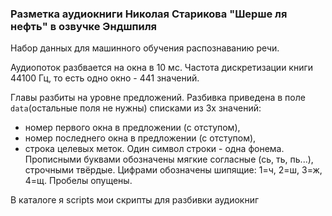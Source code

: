 ### Разметка аудиокниги Николая Старикова "Шерше ля нефть" в озвучке Эндшпиля

Набор данных для машинного обучения распознаванию речи.

Аудиопоток разбвается на окна в 10 мс. Частота дискретизации книги 44100 Гц, то есть одно окно - 441 значений. 

Главы разбиты на уровне предложений. Разбивка приведена в поле `data`(остальные поля не нужны) списками из 3х значений:

* номер первого окна в предложении (с отступом),
* номер последнего окна в предложении (с отступом),
* строка целевых меток. Один символ строки - одна фонема. Прописными буквами обозначены мягкие согласные (сь, ть, пь...), строчными твёрдые. Цифрами обозначены шипящие: 1=ч, 2=ш, 3=ж, 4=щ. Пробелы опущены.

В каталоге я scripts мои скрипты для разбивки аудиокниг